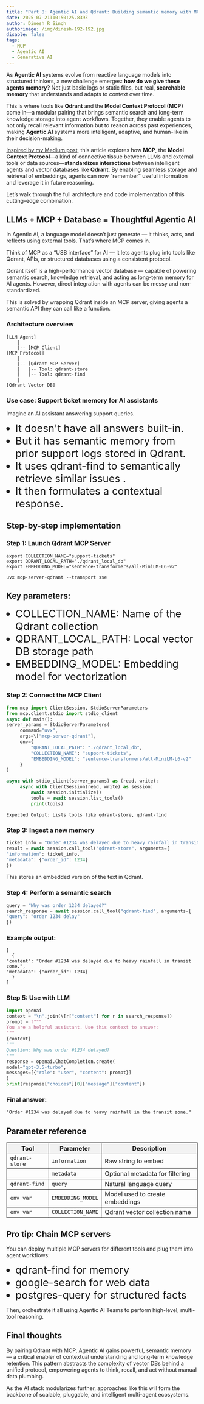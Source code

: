 ```yaml
---
title: "Part 8: Agentic AI and Qdrant: Building semantic memory with MCP protocol"
date: 2025-07-21T10:50:25.839Z
author: Dinesh R Singh
authorimage: /img/dinesh-192-192.jpg
disable: false
tags:
  - MCP
  - Agentic AI
  - Generative AI
---
```

<style>
li {
   font-size: 27px;
   line-height: 33px;
   max-width: none;
}
</style>

As **Agentic AI** systems evolve from reactive language models into structured thinkers, a new challenge emerges: **how do we give these agents memory?** Not just basic logs or static files, but real, **searchable memory** that understands and adapts to context over time.

This is where tools like **Qdrant** and the **Model Context Protocol (MCP)** come in—a modular pairing that brings semantic search and long-term knowledge storage into agent workflows. Together, they enable agents to not only recall relevant information but to reason across past experiences, making **Agentic AI** systems more intelligent, adaptive, and human-like in their decision-making.    

[Inspired by my Medium post](https://dineshr1493.medium.com/all-you-need-to-know-about-the-evolution-of-generative-ai-to-agentic-ai-part-8-agentic-ai-mcp-281567e26838), this article explores how **MCP**, the **Model Context Protocol**—a kind of connective tissue between LLMs and external tools or data sources—**standardizes interactions** between intelligent agents and vector databases like **Qdrant**. By enabling seamless storage and retrieval of embeddings, agents can now “remember” useful information and leverage it in future reasoning.

Let’s walk through the full architecture and code implementation of this cutting-edge combination.

## LLMs + MCP + Database = Thoughtful Agentic AI

In Agentic AI, a language model doesn’t just generate — it thinks, acts, and reflects using external tools. That’s where MCP comes in.

Think of MCP as a “USB interface” for AI — it lets agents plug into tools like Qdrant, APIs, or structured databases using a consistent protocol.

Qdrant itself is a high-performance vector database — capable of powering semantic search, knowledge retrieval, and acting as long-term memory for AI agents. However, direct integration with agents can be messy and non-standardized.

This is solved by wrapping Qdrant inside an MCP server, giving agents a semantic API they can call like a function.

### Architecture overview

```cwl
[LLM Agent]
    |
    |-- [MCP Client]
[MCP Protocol]
    |
    |-- [Qdrant MCP Server]
    |   |-- Tool: qdrant-store
    |   |-- Tool: qdrant-find
    |
[Qdrant Vector DB]
```

### Use case: Support ticket memory for AI assistants

Imagine an AI assistant answering support queries.

* It doesn't have all answers built-in.
* But it has semantic memory from prior support logs stored in Qdrant.
* It uses qdrant-find to semantically retrieve similar issues .
* It then formulates a contextual response.



## Step-by-step implementation

### Step 1: Launch Qdrant MCP Server

```cwl
export COLLECTION_NAME="support-tickets"
export QDRANT_LOCAL_PATH="./qdrant_local_db"
export EMBEDDING_MODEL="sentence-transformers/all-MiniLM-L6-v2"
```

```cwl
uvx mcp-server-qdrant --transport sse
```

## Key parameters:

* COLLECTION_NAME: Name of the Qdrant collection
* QDRANT_LOCAL_PATH: Local vector DB storage path
* EMBEDDING_MODEL: Embedding model for vectorization

### Step 2: Connect the MCP Client

```python
from mcp import ClientSession, StdioServerParameters
from mcp.client.stdio import stdio_client
async def main():
server_params = StdioServerParameters(
     command="uvx",
     args=\["mcp-server-qdrant"],
     env={
         "QDRANT_LOCAL_PATH": "./qdrant_local_db",
         "COLLECTION_NAME": "support-tickets",
         "EMBEDDING_MODEL": "sentence-transformers/all-MiniLM-L6-v2"
     }
)
```

```python
async with stdio_client(server_params) as (read, write):
     async with ClientSession(read, write) as session:
         await session.initialize()
         tools = await session.list_tools()
         print(tools)
```

```cwl
Expected Output: Lists tools like qdrant-store, qdrant-find
```

### Step 3: Ingest a new memory

```python
ticket_info = "Order #1234 was delayed due to heavy rainfall in transit zone."
result = await session.call_tool("qdrant-store", arguments={
"information": ticket_info,
"metadata": {"order_id": 1234}
})
```

This stores an embedded version of the text in Qdrant.

### Step 4: Perform a semantic search

```python
query = "Why was order 1234 delayed?"
search_response = await session.call_tool("qdrant-find", arguments={
"query": "order 1234 delay"
})
```

### Example output:

```cwl
[
  {
"content": "Order #1234 was delayed due to heavy rainfall in transit zone.",
"metadata": {"order_id": 1234}
  }
]
```

### Step 5: Use with LLM

```python
import openai
context = "\n".join(\[r["content"] for r in search_response])
prompt = f"""
You are a helpful assistant. Use this context to answer:
"""
{context}
"""
Question: Why was order #1234 delayed?
"""
response = openai.ChatCompletion.create(
model="gpt-3.5-turbo",
messages=[{"role": "user", "content": prompt}]
)
print(response["choices"][0]["message"]["content"])
```

### Final answer:

```cwl
"Order #1234 was delayed due to heavy rainfall in the transit zone."
```

## Parameter reference

<table border="1" cellpadding="8" cellspacing="0" style="border-collapse: collapse; width: 100%;">
  <thead style="background-color:#f2f2f2">
    <tr>
      <th>Tool</th>
      <th>Parameter</th>
      <th>Description</th>
    </tr>
  </thead>
  <tbody>
    <tr>
      <td><code>qdrant-store</code></td>
      <td><code>information</code></td>
      <td>Raw string to embed</td>
    </tr>
    <tr>
      <td></td>
      <td><code>metadata</code></td>
      <td>Optional metadata for filtering</td>
    </tr>
    <tr>
      <td><code>qdrant-find</code></td>
      <td><code>query</code></td>
      <td>Natural language query</td>
    </tr>
    <tr>
      <td><code>env var</code></td>
      <td><code>EMBEDDING_MODEL</code></td>
      <td>Model used to create embeddings</td>
    </tr>
    <tr>
      <td><code>env var</code></td>
      <td><code>COLLECTION_NAME</code></td>
      <td>Qdrant vector collection name</td>
    </tr>
  </tbody>
</table>

## Pro tip: Chain MCP servers

You can deploy multiple MCP servers for different tools and plug them into agent workflows:

* qdrant-find for memory
* google-search for web data
* postgres-query for structured facts

Then, orchestrate it all using Agentic AI Teams to perform high-level, multi-tool reasoning.

## Final thoughts

By pairing Qdrant with MCP, Agentic AI gains powerful, semantic memory — a critical enabler of contextual understanding and long-term knowledge retention. This pattern abstracts the complexity of vector DBs behind a unified protocol, empowering agents to think, recall, and act without manual data plumbing.

As the AI stack modularizes further, approaches like this will form the backbone of scalable, pluggable, and intelligent multi-agent ecosystems.
